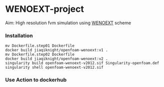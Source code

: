 # WENOEXT-project
Aim: High resolution fvm simulation using [WENOEXT](https://github.com/WENO-OF/WENOEXT) scheme

### Installation
```
mv Dockerfile.step01 Dockerfile
docker build jiaqiknight/openfoam-wenoext:v1 .
mv Dockerfile.step02 Dockerfile
docker build jiaqiknight/openfoam-wenoext:v2 .
singularity build openfoam-wenoext-v2012.sif Singularity-openfoam.def
singularity shell openfoam-wenoext-v2012.sif
```

### Use Action to dockerhub
